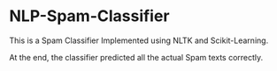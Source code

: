 # NLP-Spam-Classifier

This is a Spam Classifier Implemented using NLTK and Scikit-Learning.

At the end, the classifier predicted all the actual Spam texts correctly.
